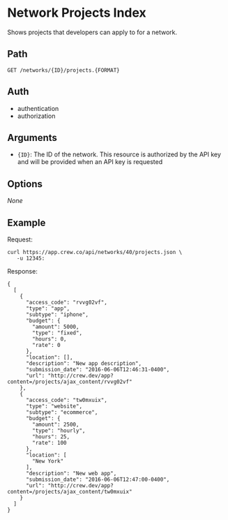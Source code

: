 # Network Projects Index

Shows projects that developers can apply to for a network.

## Path

`GET /networks/{ID}/projects.{FORMAT}`

## Auth

- authentication
- authorization

## Arguments

- `{ID}`: The ID of the network. This resource is authorized by the API key and will be provided when an API
key is requested

## Options

*None*

## Example

Request:
```
curl https://app.crew.co/api/networks/40/projects.json \
   -u 12345:
```

Response:
```
{
  [
    {
      "access_code": "rvvg02vf",
      "type": "app",
      "subtype": "iphone",
      "budget": {
        "amount": 5000,
        "type": "fixed",
        "hours": 0,
        "rate": 0
      },
      "location": [],
      "description": "New app description",
      "submission_date": "2016-06-06T12:46:31-0400",
      "url": "http://crew.dev/app?content=/projects/ajax_content/rvvg02vf"
    },
    {
      "access_code": "tw0mxuix",
      "type": "website",
      "subtype": "ecommerce",
      "budget": {
        "amount": 2500,
        "type": "hourly",
        "hours": 25,
        "rate": 100
      },
      "location": [
        "New York"
      ],
      "description": "New web app",
      "submission_date": "2016-06-06T12:47:00-0400",
      "url": "http://crew.dev/app?content=/projects/ajax_content/tw0mxuix"
    }
  ]
}
```

